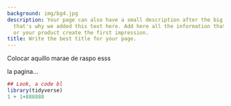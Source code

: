 ```yaml
---
background: img/bg4.jpg
description: Your page can also have a small description after the big bold title,
  that's why we added this text here. Add here all the information that can make you
  or your product create the first impression.
title: Write the best title for your page.
---
```



Colocar aquillo marae de  raspo esss

la pagina...

```r
## Look, a code bl
library(tidyverse)
1 + 1+888888
```